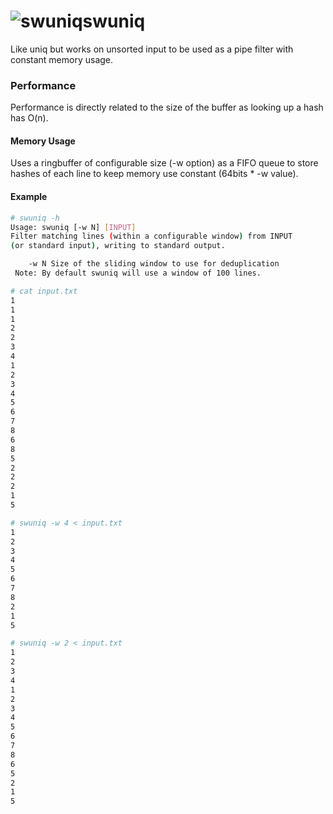 # ![swuniq](https://i.imgur.com/LpN432Z.png)swuniq
Like uniq but works on unsorted input to be used as a pipe filter with constant memory usage.

### Performance
Performance is directly related to the size of the buffer as looking up a hash has O(n).

#### Memory Usage
Uses a ringbuffer of configurable size (-w option) as a FIFO queue to store hashes of each line to keep memory use constant (64bits * -w value).


#### Example
```sh
# swuniq -h
Usage: swuniq [-w N] [INPUT]
Filter matching lines (within a configurable window) from INPUT 
(or standard input), writing to standard output.

	-w N Size of the sliding window to use for deduplication
 Note: By default swuniq will use a window of 100 lines.

# cat input.txt 
1
1
1
2
2
3
4
1
2
3
4
5
6
7
8
6
8
5
2
2
2
1
5

# swuniq -w 4 < input.txt
1
2
3
4
5
6
7
8
2
1
5

# swuniq -w 2 < input.txt 
1
2
3
4
1
2
3
4
5
6
7
8
6
5
2
1
5
 
```
